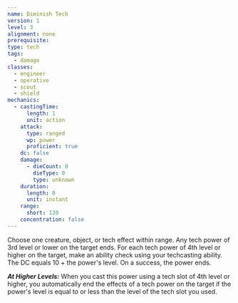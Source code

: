 ```yaml
---
name: Diminish Tech
version: 1
level: 3
alignment: none
prerequisite: 
type: tech
tags:
  - damage
classes:
  - engineer
  - operative
  - scout
  - shield
mechanics:
  - castingTime:
      length: 1
      unit: action
    attack:
      type: ranged
      wp: power
      proficient: true
    dc: false
    damage:
      - dieCount: 0
        dieType: 0
        type: unknown
    duration:
      length: 0
      unit: instant
    range:
      short: 120
    concentration: false
---
```

Choose one creature, object, or tech effect within range. Any tech power of 3rd level or lower on the target ends. For each tech power of 4th level or higher on the target, make an ability check using your techcasting ability. The DC equals 10 + the power's level. On a success, the power ends.

***__At Higher Levels__:*** When you cast this power using a tech slot of 4th level or higher, you automatically end the effects of a tech power on the target if the power's level is equal to or less than the level of the tech slot you used.
    
